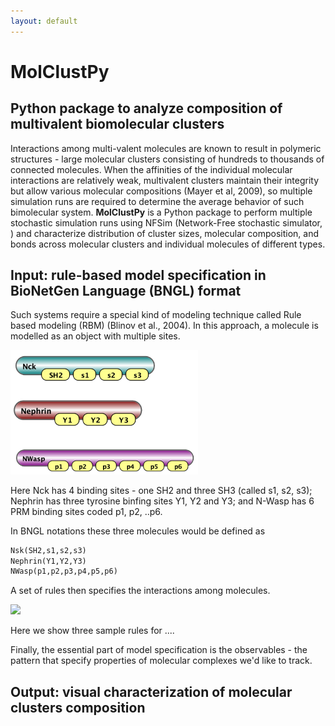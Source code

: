 ```yaml
---
layout: default
---
```


# MolClustPy

## Python package to analyze composition of multivalent biomolecular clusters 

Interactions among multi-valent molecules are known to result in polymeric structures - large molecular clusters consisting of hundreds to thousands of connected molecules. When the affinities of the individual molecular interactions are relatively weak, multivalent clusters maintain their integrity but allow various molecular compositions (Mayer et al, 2009), so multiple simulation runs are required to determine the average behavior of such bimolecular system. <b>MolClustPy</b> is a Python package to perform multiple stochastic simulation runs using NFSim (Network-Free stochastic simulator, ) and characterize distribution of cluster sizes, molecular composition, and bonds across molecular clusters and individual molecules of different types. 

## Input: rule-based model specification in BioNetGen Language (BNGL) format

Such systems require a special kind of modeling technique called Rule based modeling (RBM) (Blinov et al., 2004). In this approach, a molecule is modelled as an object with multiple sites.  

<img src="images/molecules.png" width=300>


Here Nck has 4 binding sites - one SH2 and three SH3 (called s1, s2, s3); Nephrin has three tyrosine binfing sites Y1, Y2 and Y3; and N-Wasp has 6 PRM binding sites coded p1, p2, ..p6.

In BNGL notations these three molecules would be defined as
```python
Nsk(SH2,s1,s2,s3)
Nephrin(Y1,Y2,Y3)
NWasp(p1,p2,p3,p4,p5,p6)
```

A set of rules then specifies the interactions among molecules.

<img src="images/rules.png" width=400>

Here we show three sample rules for ....

Finally, the essential part of model specification is the observables - the pattern that specify properties of molecular complexes we'd like to track. 


## Output: visual characterization of molecular clusters composition


